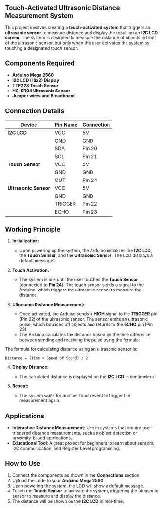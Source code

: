 
## Touch-Activated Ultrasonic Distance Measurement System

This project involves creating a **touch-activated system** that triggers an **ultrasonic sensor** to measure distance and display the result on an **I2C LCD screen**. The system is designed to measure the distance of objects in front of the ultrasonic sensor, but only when the user activates the system by touching a designated touch sensor.

## Components Required

- **Arduino Mega 2560**
- **I2C LCD (16x2) Display**
- **TTP223 Touch Sensor**
- **HC-SR04 Ultrasonic Sensor**
- **Jumper wires and Breadboard**

## Connection Details

| **Device**         | **Pin Name**    | **Connection** |
|--------------------|-----------------|----------------|
| **I2C LCD**        | VCC             | 5V             |
|                    | GND             | GND            |
|                    | SDA             | Pin 20         |
|                    | SCL             | Pin 21         |
| **Touch Sensor**   | VCC             | 5V             |
|                    | GND             | GND            |
|                    | OUT             | Pin 24         |
| **Ultrasonic Sensor**| VCC             | 5V             |
|                    | GND             | GND            |
|                    | TRIGGER         | Pin 22         |
|                    | ECHO            | Pin 23         |

## Working Principle

1. **Initialization:**
   - Upon powering up the system, the Arduino initializes the **I2C LCD**, the **Touch Sensor**, and the **Ultrasonic Sensor**. The LCD displays a default message".

2. **Touch Activation:**
   - The system is idle until the user touches the **Touch Sensor** (connected to **Pin 24**). The touch sensor sends a signal to the Arduino, which triggers the ultrasonic sensor to measure the distance.

3. **Ultrasonic Distance Measurement:**
   - Once activated, the Arduino sends a **HIGH** signal to the **TRIGGER** pin (Pin 22) of the ultrasonic sensor. The sensor emits an ultrasonic pulse, which bounces off objects and returns to the **ECHO** pin (Pin 23).
   - The Arduino calculates the distance based on the time difference between sending and receiving the pulse using the formula:

The formula for calculating distance using an ultrasonic sensor is:

	Distance = (Time × Speed of Sound) / 2

4. **Display Distance:**
   - The calculated distance is displayed on the **I2C LCD** in centimeters.

5. **Repeat:**
   - The system waits for another touch event to trigger the measurement again.

## Applications

- **Interactive Distance Measurement**: Use in systems that require user-triggered distance measurements, such as object detection or proximity-based applications.
- **Educational Tool**: A great project for beginners to learn about sensors, I2C communication, and Register Level programming.

## How to Use

1. Connect the components as shown in the **Connections** section.
2. Upload the code to your **Arduino Mega 2560**.
3. Upon powering the system, the LCD will show a default message.
4. Touch the **Touch Sensor** to activate the system, triggering the ultrasonic sensor to measure and display the distance.
5. The distance will be shown on the **I2C LCD** in real-time.
